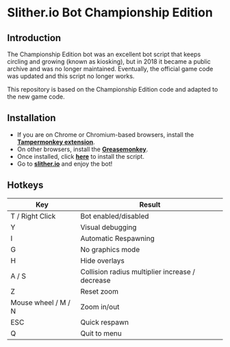 # Slither.io Bot Championship Edition

## Introduction

The Championship Edition bot was an excellent bot script that keeps circling and growing (known as kiosking), but in 2018 it became a public archive and was no longer maintained.
Eventually, the official game code was updated and this script no longer works.

This repository is based on the Championship Edition code and adapted to the new game code.

## Installation

- If you are on Chrome or Chromium-based browsers, install the [**Tampermonkey extension**](https://chromewebstore.google.com/detail/tampermonkey/dhdgffkkebhmkfjojejmpbldmpobfkfo).
- On other browsers, install the [**Greasemonkey**](https://addons.mozilla.org/en-US/firefox/addon/greasemonkey/).
- Once installed, click [**here**](https://raw.githubusercontent.com/saya-0x0efe/Slither.io-bot/refs/heads/main/userscript/bot.user.js) to install the script.
- Go to [**slither.io**](http://slither.io/) and enjoy the bot!

## Hotkeys

|Key | Result |
|---|---|
| T / Right Click | Bot enabled/disabled |
| Y | Visual debugging |
| I | Automatic Respawning |
| G | No graphics mode |
| H | Hide overlays |
| A / S | Collision radius multiplier increase / decrease |
| Z | Reset zoom |
| Mouse wheel / M / N | Zoom in/out |
| ESC | Quick respawn |
| Q | Quit to menu |
